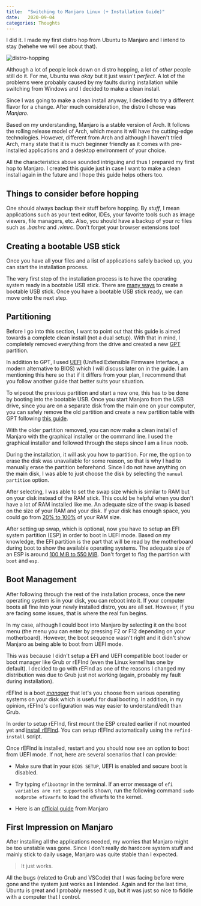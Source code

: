 ```yaml
---
title:  "Switching to Manjaro Linux (+ Installation Guide)"
date:   2020-09-04
categories: Thoughts
---
```


I did it.
I made my first distro hop from Ubuntu to Manjaro and I intend to stay (hehehe we will see about that).

![distro-hopping](https://imgs.xkcd.com/comics/not_really_into_pokemon.png)

Although a lot of people look down on distro hopping, a lot of *other* people still do it.
For me, Ubuntu was *okay* but it just wasn't *perfect*.
A lot of the problems were probably caused by my faults during installation while switching from Windows and I decided to make a clean install.

Since I was going to make a clean install anyway, I decided to try a different flavor for a change.
After much consideration, the distro I chose was *Manjaro*.

Based on my understanding, Manjaro is a stable version of Arch.
It follows the rolling release model of Arch, which means it will have the cutting-edge technologies.
However, different from Arch and although I haven't tried Arch, many state that it is much beginner friendly as it comes with pre-installed applications and a desktop environment of your choice.

All the characteristics above sounded intriguing and thus I prepared my first hop to Manjaro.
I created this guide just in case I want to make a clean install again in the future and I hope this guide helps others too.

## Things to consider before hopping

One should always backup their stuff before hopping.
By *stuff*, I mean applications such as your text editor, IDEs, your favorite tools such as image viewers, file managers, etc.
Also, you should have a backup of your rc files such as *.bashrc* and *.vimrc*.
Don't forget your browser extensions too!

## Creating a bootable USB stick

Once you have all your files and a list of applications safely backed up, you can start the installation process.

The very first step of the installation process is to have the operating system ready in a bootable USB stick.
There are [many ways](https://wiki.manjaro.org/index.php?title=UEFI_-_Install_Guide#Using_Rufus_on_Windows_to_create_installation_media) to create a bootable USB stick.
Once you have a bootable USB stick ready, we can move onto the next step.

## Partitioning

Before I go into this section, I want to point out that this guide is aimed towards a complete clean install (not a dual setup).
With that in mind, I completely removed everything from the drive and created a new [GPT](https://www.howtogeek.com/193669/whats-the-difference-between-gpt-and-mbr-when-partitioning-a-drive/) partition.

In addition to GPT, I used [UEFI](https://wiki.restarters.net/UEFI_and_GPT) (Unified Extensible Firmware Interface, a modern alternative to BIOS) which I will discuss later on in the guide.
I am mentioning this here so that if it differs from your plan, I recommend that you follow another guide that better suits your situation.

To wipeout the previous partition and start a new one, this has to be done by booting into the bootable USB.
Once you start Manjaro from the USB drive, since you are on a separate disk from the main one on your computer, you can safely remove the old partition and create a new partition table with GPT following [this guide](https://www.digitalocean.com/community/tutorials/how-to-partition-and-format-storage-devices-in-linux#partition-the-new-drive).

With the older partition removed, you can now make a clean install of Manjaro with the graphical installer or the command line.
I used the graphical installer and followed through the steps since I am a linux noob.

During the installation, it will ask you how to partition.
For me, the option to erase the disk was unavailable for some reason, so that is why I had to manually erase the partition beforehand.
Since I do not have anything on the main disk, I was able to just choose the disk by selecting the `manual partition` option.

After selecting, I was able to set the swap size which is similar to RAM but on your disk instead of the RAM stick.
This could be helpful when you don't have a lot of RAM installed like me.
An adequate size of the swap is based on the size of your RAM and your disk.
If your disk has enough space, you could go from [20% to 100%](https://itsfoss.com/swap-size/) of your RAM size.

After setting up swap, which is optional, now you have to setup an EFI system partition (ESP) in order to boot in UEFI mode.
Based on my knowledge, the EFI partition is the part that will be read by the motherboard during boot to show the available operating systems.
The adequate size of an ESP is around [100 MiB to 550 MiB](https://superuser.com/questions/1310927/what-is-the-absolute-minimum-size-a-uefi-partition-can-be).
Don't forget to flag the partition with `boot` and `esp`.

## Boot Management

After following through the rest of the installation process, once the new operating system is in your disk, you can reboot into it.
If your computer boots all fine into your newly installed distro, you are all set.
However, if you are facing some issues, that is where the real fun begins.

In my case, although I could boot into Manjaro by selecting it on the boot menu (the menu you can enter by pressing F2 or F12 depending on your motherboard).
However, the boot sequence wasn't right and it didn't show Manjaro as being able to boot from UEFI mode.

This was because I didn't setup a EFI and UEFI compatible boot loader or boot manager like Grub or rEFInd (even the Linux kernel has one by default).
I decided to go with rEFInd as one of the reasons I changed my distribution was due to Grub just not working (again, probably my fault during installation).

rEFInd is a boot [*manager*](https://superuser.com/questions/1492583/is-bootloader-and-bootmanager-same-thing) that let's you choose from various operating systems on your disk which is useful for dual booting. In addition, in my opinion, rEFInd's configuration was way easier to understand/edit than Grub.

In order to setup rEFInd, first mount the ESP created earlier if not mounted yet and [install rEFInd](https://www.rodsbooks.com/refind/installing.html).
You can setup rEFInd automatically using the `refind-install` script.

Once rEFInd is installed, restart and you should now see an option to boot from UEFI mode.
If not, here are several scenarios that I can provide:

- Make sure that in your `BIOS SETUP`, UEFI is enabled and secure boot is disabled.

- Try typing `efibootmgr` in the terminal. If an error message of `efi variables are not supported` is shown, run the following command `sudo modprobe efivarfs` to load the efivarfs to the kernel.

- Here is an [official guide](https://wiki.manjaro.org/index.php?title=UEFI_-_Install_Guide) from Manjaro

## First Impression on Manjaro

After installing all the applications needed, my worries that Manjaro might be too unstable was gone.
Since I don't really do hardcore system stuff and mainly stick to daily usage, Manjaro was quite stable than I expected.

> It just works.

All the bugs (related to Grub and VSCode) that I was facing before were gone and the system just works as I intended.
Again and for the last time, Ubuntu is great and I probably messed it up, but it was just so nice to fiddle with a computer that I control.